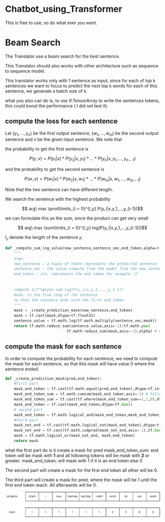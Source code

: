 # Chatbot_using_Transformer

This is free to use, so do what ever you want.



# Beam Search

The Translator use a beam search for the best sentence. 

This Translator should also works with other architecture such as sequence to sequence model.

This translator works only with 1 sentence as input, since for each of top k sentences we want to focus to predict the next top k words for each of this sentence, we generate a batch size of k.

what you also can do is, to use tf.TensorArray to write the sentences tokens, this could boost the performance ( I did not test it).

## compute the loss for each sentence

Let $(y_1,...,y_n)$ be the first output sentence, $(w_1,...,w_m)$ be the second output sentence and $x$ be the given input sentence. We note that 

the probability to get the first sentence is

$$P(y,x) = P(y_1|x) * P(y_2|x,y_1) * ... * P(y_n|x,y_1,...,y_{n-1})$$

and the probability to get the second sentence is 

$$P(w,x) = P(w_1|x) * P(w_2|x,w_1) * ... * P(w_m|x,w_1,...,w_{m-1})$$

Note that the two sentence can have different length.

We search the sentence with the highest probability

$$ arg\ max \prod\limits_{i = 0}^{l_y} P(y_i|x,y_1,...,y_{i-1})$$

we can formulate this as the sum, since the product can get very small

$$ arg\ max \sum\limits_{i = 0}^{l_y} log(P(y_i|x,y_1,...,y_{i-1}))$$

$l_y$ denote the length of the sentence $y$.

```python
def _compute_sum_log_value(new_sentence,sentence_vec,end_token,alpha=0.7):
    """
    args:
    new_sentence : a tuple of token represents the predicted sentence
    sentence_vec : the value compute from the model from the new_sentence
    end_token : int, represents the end token for example '3' 
    

    compute 1/T^\alpha sum log(P(y_i|x,y_1,...,y_i-1))
    mask: is the true long of the sentence
    so that the sentence ends with the first end_token
    """
    mask = _create_prediction_mask(new_sentence,end_token)
    mask = tf.cast(mask,dtype=tf.float32)
    sentence_value = tf.math.log(tf.math.multiply(sentence_vec,mask))
    return tf.math.reduce_sum(sentence_value,axis=-1)/tf.math.pow(
                            tf.math.reduce_sum(mask,axis=-1),alpha) # normalize by length^alpha
```

## compute the mask for each sentence

In order to compute the probability for each sentence, we need to compute the mask for each sentence, so that this mask will have value 0 where the sentence ended.

```python
def _create_prediction_mask(pred,end_token):
    #first part
    mask_end_token = tf.cast(tf.math.equal(pred,end_token),dtype=tf.int16)
    mask_end_token_sum = tf.math.cumsum(mask_end_token,axis=-1) # following end will have value greater than 1
    mask_end_token_sum = tf.cast(tf.where(mask_end_token_sum==1,1,0),dtype=tf.bool) 
    mask_end_token = tf.cast(mask_end_token,dtype=tf.bool)
    # second part
    mask_end_token = tf.math.logical_and(mask_end_token,mask_end_token_sum)
    #third part
    mask_not_end = tf.cast(tf.math.logical_not(mask_end_token),dtype=tf.float32)
    mask_not_end = tf.cast(tf.math.cumprod(mask_not_end,axis=-1),tf.bool)
    mask = tf.math.logical_or(mask_not_end, mask_end_token)
    return mask
```
what the first part do is it create a mask for pred
mask_end_token_sum: end token will be mask with **$1$** and all following tokens will be mask with **$2$** or greater.
mask_end_token: will mask with 1 if it is an end token else 0

The second part will create a mask for the first end token all other will be 0.

The third part will create a mask for  pred, where the mask will be 1 until the first end token reach. All afterwards will be 0.

![Alt text](pics/prediction_mask.png?raw=true "model")







